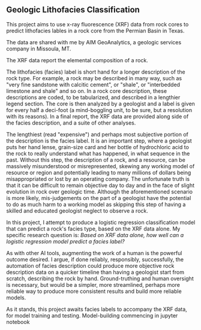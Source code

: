 ## Geologic Lithofacies Classification

This project aims to use x-ray fluorescence (XRF) data from rock cores to predict lithofacies lables in a rock core from the Permian Basin in Texas. 

The data are shared with me by AIM GeoAnalytics, a geologic services company in Missoula, MT. 

The XRF data report the elemental composition of a rock. 

The lithofacies (facies) label is short hand for a longer description of the rock type. For example, a rock may be described in many way, such as "very fine sandstone with calcitic cement", or "shale", or "interbedded limestone and shale" and so on. In a rock core description, these descriptions are coded, to be tabularized, and described in a lengthier legend section. The core is then analyzed by a geologist and a label is given for every half a deci-foot (a mind-boggling unit, to be sure, but a resolution with its reasons). In a final report, the XRF data are provided along side of the facies description, and a suite of other analyses. 

The lengthiest (read "expensive") and perhaps most subjective portion of the description is the facies label. It is an important step, where a geologist puts her hand lense, grain-size card and her bottle of hydrochloric acid to the rock to really understand what has happened, in what sequence in the past. Without this step, the description of a rock, and a resource, can be massively misunderstood or misrepresented, skewing any working model of resource or region and potentially leading to many millions of dollars being misappropriated or lost by an operating company. The unfortunate truth is that it can be difficult to remain objective day to day and in the face of slight evolution in rock over geologic time. Although the aforementioned scenario is more likely, mis-judgements on the part of a geologist have the potential to do as much harm to a working model as skipping this step of having a skilled and educated geologist neglect to observe a rock. 

In this project, I attempt to produce a logistic regression classification model that can predict a rock's facies type, based on the XRF data alone. My specific research question is: *Based on XRF data alone, how well can a logistic regression model predict a facies label?*

As with other AI tools, augmenting the work of a human is the powerful outcome desired. I argue, if done reliably, responsibly, successfully, the automation of facies description could produce more objective rock description data on a quicker timeline than having a geologist start from scratch, describing the rock by hand. Ground-truthing and human oversight is necessary, but would be a simpler, more streamlined, perhaps more reliable way to produce more consistent results and build more reliable models.  

As it stands, this project awaits facies labels to accompany the XRF data, for model training and testing. Model-building commencing in jupyter notebook 
